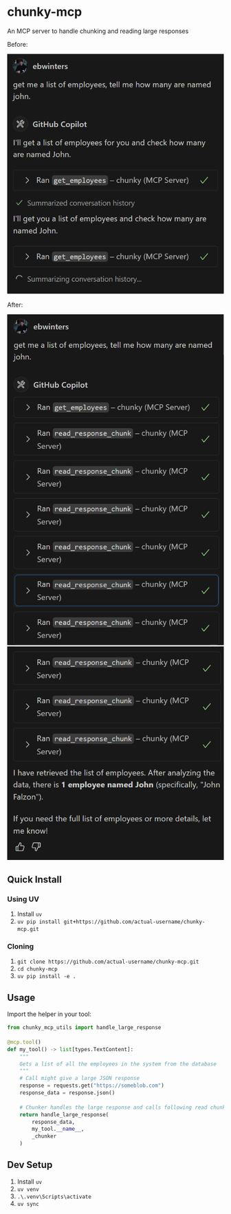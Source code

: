 # chunky-mcp
An MCP server to handle chunking and reading large responses

Before:

![before](images/before.png)

After:

![after](images/after1.png)![](images/after2.png)

## Quick Install
### Using UV
1. Install `uv`
2. `uv pip install git+https://github.com/actual-username/chunky-mcp.git`

### Cloning 
1. `git clone https://github.com/actual-username/chunky-mcp.git`
2. `cd chunky-mcp`
3. `uv pip install -e .`

## Usage

Import the helper in your tool:

```python
from chunky_mcp_utils import handle_large_response

@mcp.tool()
def my_tool() -> list[types.TextContent]:
    """
    Gets a list of all the employees in the system from the database
    """
    # Call might give a large JSON response
    response = requests.get("https://someblob.com")
    response_data = response.json()
    
    # Chunker handles the large response and calls following read chunk tools
    return handle_large_response(
        response_data,
        my_tool.__name__,
        _chunker
    )
```


## Dev Setup
1. Install `uv`
2. `uv venv`
3. `.\.venv\Scripts\activate`
4. `uv sync`